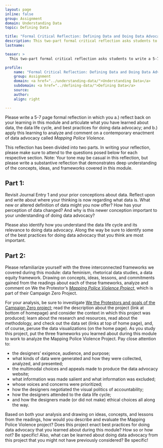 ```yaml
---
layout: page
inline: false
group: Assignment
domain: Understanding Data
topic: Defining Data

title: "Formal Critical Reflection: Defining Data and Doing Data Advocacy"
description: This two-part formal critical reflection asks students to write a 5-7 page essay in which they a.) reflect back on their learning about data feminism, rhetorical data studies, and an equity framework and forward their own understandings of data, the data life cycle, and best practices for doing data advocacy; b.) apply learning to describe and analyze a data advocacy website; and c.) reflect on how this learning prepares them to do data advocacy.
lastname: 

teaser: >
  This two-part formal critical reflection asks students to write a 5-7 page essay in which they a.) reflect back on their learning about data feminism, rhetorical data studies, and an equity framework and forward their own understandings of data, the data life cycle, and best practices for doing data advocacy; b.) apply learning to describe and analyze a data advocacy website; and c.) reflect on how this learning prepares them to do data advocacy.

profile:
    name: "Formal Critical Reflection: Defining Data and Doing Data Advocacy"
    group: Assignment
    domain: <a href="../understanding-data/">Understanding Data</a>
    subdomain: <a href="../defining-data/">Defining Data</a>
    source: 
    author: 
    align: right

---
```


Please write a 5-7 page formal reflection in which you a.) reflect back on your learning in this module and articulate what you have learned about data, the data life cycle, and best practices for doing data advocacy; and b.) apply this learning to analyze and comment on a contemporary enactment of data advocacy called _Mapping Police Violence._

This reflection has been divided into two parts. In writing your reflection, please make sure to attend to the questions posed below for each respective section. Note: Your tone may be casual in this reflection, but please write a substantive reflection that demonstrates deep understanding of the concepts, ideas, and frameworks covered in this module. 

## Part 1:
Revisit Journal Entry 1 and your prior conceptions about data. Reflect upon and write about where your thinking is now regarding what data is. What new or altered definition of data might you now offer? How has your perception of data changed? And why is this newer conception important to your understanding of doing data advocacy?

Please also identify how you understand the data life cycle and its relevance to doing data advocacy. Along the way be sure to identify some of the best practices for doing data advocacy that you think are most important. 

## Part 2:
Please refamiliarize yourself with the three interconnected frameworks we covered during this module: data feminism, rhetorical data studies, a data equity framework. Drawing on concepts, ideas, lessons, and commitments gained from the readings about each of these frameworks, analyze and comment on We the Protestor’s [_Mapping Police Violence Project,_](https://mappingpoliceviolence.org/) which is part of their Campaign Zero Project.

For your analysis, be sure to investigate [We the Protestors and goals of the Campaign Zero project;](https://campaignzero.org/about/what-we-do/) read the description about the project (link at bottom of homepage) and consider the context in which this project was produced; learn about the research and resources, read about the methodology, and check out the data set (links at top of home page), and, of course, peruse the data visualizations (on the home page). As you study this project, put the three frameworks you learned about during this module to work to analyze the Mapping Police Violence Project. Pay close attention to:  
- the designers’ exigence, audience, and purpose; 
- what kinds of data were generated and how they were collected, analyzed, and presented; 
- the multimodal choices and appeals made to produce the data advocacy website; 
- what information was made salient and what information was excluded; 
- whose voices and concerns were prioritized; 
- how the designers negotiated the visual politics of accountability; 
- how the designers attended to the data life cycle; 
- and how the designers made (or did not make) ethical choices all along the way. 

Based on both your analysis and drawing on ideas, concepts, and lessons from the readings, how would you describe and evaluate the Mapping Police Violence project? Does this project enact best practices for doing data advocacy that you learned about during this module? How so or how not? Be specific! Also, what can be learned about doing data advocacy from this project that you might not have previously considered? Be specific!
